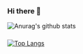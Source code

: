 ### Hi there 👋
![Anurag's github stats](https://github-readme-stats.vercel.app/api?username=MartEsc&show_icons=true)
###
[![Top Langs](https://github-readme-stats.vercel.app/api/top-langs/?username=MartEsc)](https://github.com/anuraghazra/github-readme-stats)
<!--
**MartEsc/MartEsc** is a ✨ _special_ ✨ repository because its `README.md` (this file) appears on your GitHub profile.

Here are some ideas to get you started:

- 🔭 I’m currently working on ...
- 🌱 I’m currently learning ...
- 👯 I’m looking to collaborate on ...
- 🤔 I’m looking for help with ...
- 💬 Ask me about ...
- 📫 How to reach me: ...
- 😄 Pronouns: ...
- ⚡ Fun fact: ...
-->
